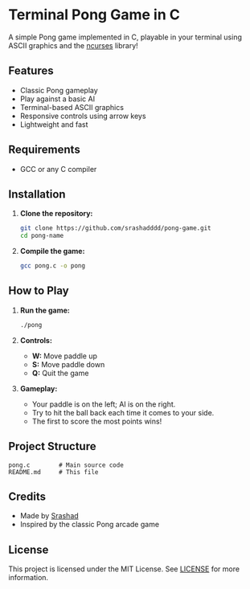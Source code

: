 # Terminal Pong Game in C

A simple Pong game implemented in C, playable in your terminal using ASCII graphics and the [ncurses](https://invisible-island.net/ncurses/) library!

## Features

- Classic Pong gameplay
- Play against a basic AI
- Terminal-based ASCII graphics
- Responsive controls using arrow keys
- Lightweight and fast

## Requirements

- GCC or any C compiler

## Installation

1. **Clone the repository:**
   ```sh
   git clone https://github.com/srashadddd/pong-game.git
   cd pong-name
   ```

2. **Compile the game:**
   ```sh
   gcc pong.c -o pong
   ```

## How to Play

1. **Run the game:**
   ```sh
   ./pong
   ```

2. **Controls:**
   - **W:** Move paddle up
   - **S:** Move paddle down
   - **Q:** Quit the game

3. **Gameplay:**
   - Your paddle is on the left; AI is on the right.
   - Try to hit the ball back each time it comes to your side.
   - The first to score the most points wins!

## Project Structure

```
pong.c        # Main source code
README.md     # This file
```

## Credits

- Made by [Srashad](https://github.com/srashadddd)
- Inspired by the classic Pong arcade game

## License

This project is licensed under the MIT License. See [LICENSE](LICENSE) for more information.
